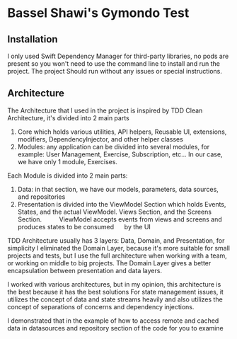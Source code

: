 # Bassel Shawi's Gymondo Test

## Installation

I only used Swift Dependency Manager for third-party libraries, no pods are present
so you won't need to use the command line to install and run the project. The project
Should run without any issues or special instructions.


## Architecture

The Architecture that I used in the project is inspired by TDD Clean Architecture,
it's divided into 2 main parts 

1. Core which holds various utilities, API helpers, Reusable UI, extensions, modifiers, DependencyInjector, and other helper classes 
2. Modules: any application can be divided into several modules, for example: User Management, Exercise, Subscription, etc...
In our case, we have only 1 module, Exercises.

Each Module is divided into 2 main parts:

1. Data: in that section, we have our models, parameters, data sources, and repositories
2. Presentation is divided into the ViewModel Section which holds Events, States, and the actual ViewModel. Views Section, and the Screens Section.
    
    ViewModel accepts events from views and screens and produces states to be consumed 
    by the UI

TDD Architecture usually has 3 layers: Data, Domain, and Presentation, for simplicity I eliminated the Domain Layer, because it's more suitable for small projects and tests, but I use the full architecture when working with a team, or working on middle to big projects. The Domain Layer gives a better encapsulation between presentation and data layers.

I worked with various architectures, but in my opinion, this architecture is the best because it has the best solutions
For state management issues, it utilizes the concept of data and state streams heavily and also utilizes the concept of separations of concerns and dependency injections.


I demonstrated that in the example of how to access remote and cached data in datasources and repository section of the code for you to examine
